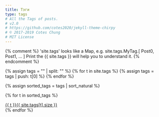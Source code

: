 ```yaml
---
title: Тэги
type: tags
# All the Tags of posts.
# v2.0
# https://github.com/cotes2020/jekyll-theme-chirpy
# © 2017-2019 Cotes Chung
# MIT License
---
```


{% comment %}
  'site.tags' looks like a Map, e.g. site.tags.MyTag.[ Post0, Post1, ... ]
  Print the {{ site.tags }} will help you to understand it.
{% endcomment %}
<div id="tags" class="d-flex flex-wrap ml-xl-2 mr-xl-2">
{% assign tags = "" | split: "" %}
{% for t in site.tags %}
  {% assign tags = tags | push: t[0] %}
{% endfor %}

{% assign sorted_tags = tags | sort_natural %}

{% for t in sorted_tags %}
  <div>
    <a class="tag" href="{{ site.baseurl }}/tags/{{ t | replace: ' ', '-' | downcase | url_encode }}/">{{ t }}<span class="text-muted">{{ site.tags[t].size }}</span></a>
  </div>
{% endfor %}

</div>
